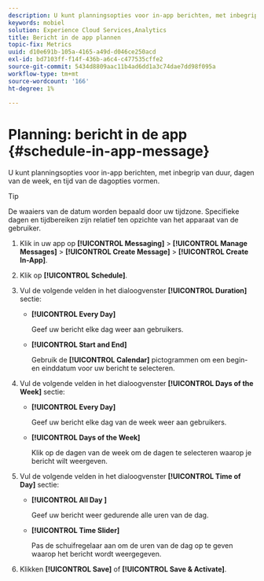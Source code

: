 ```yaml
---
description: U kunt planningsopties voor in-app berichten, met inbegrip van duur, dagen van de week, en tijd van de dagopties vormen.
keywords: mobiel
solution: Experience Cloud Services,Analytics
title: Bericht in de app plannen
topic-fix: Metrics
uuid: d10e691b-105a-4165-a49d-d046ce250acd
exl-id: bd7103ff-f14f-436b-a6c4-c477535cffe2
source-git-commit: 5434d8809aac11b4ad6dd1a3c74dae7dd98f095a
workflow-type: tm+mt
source-wordcount: '166'
ht-degree: 1%

---
```


# Planning: bericht in de app {#schedule-in-app-message}

U kunt planningsopties voor in-app berichten, met inbegrip van duur, dagen van de week, en tijd van de dagopties vormen.

>[!TIP]
>
>De waaiers van de datum worden bepaald door uw tijdzone. Specifieke dagen en tijdbereiken zijn relatief ten opzichte van het apparaat van de gebruiker.

1. Klik in uw app op **[!UICONTROL Messaging]** > **[!UICONTROL Manage Messages]** > **[!UICONTROL Create Message]** > **[!UICONTROL Create In-App]**.
1. Klik op **[!UICONTROL Schedule]**.
1. Vul de volgende velden in het dialoogvenster **[!UICONTROL Duration]** sectie:

   * **[!UICONTROL Every Day]**

      Geef uw bericht elke dag weer aan gebruikers.

   * **[!UICONTROL Start and End]**

      Gebruik de **[!UICONTROL Calendar]** pictogrammen om een begin- en einddatum voor uw bericht te selecteren.

1. Vul de volgende velden in het dialoogvenster **[!UICONTROL Days of the Week]** sectie:

   * **[!UICONTROL Every Day]**

      Geef uw bericht elke dag van de week weer aan gebruikers.

   * **[!UICONTROL Days of the Week]**

      Klik op de dagen van de week om de dagen te selecteren waarop je bericht wilt weergeven.

1. Vul de volgende velden in het dialoogvenster **[!UICONTROL Time of Day]** sectie:

   * **[!UICONTROL All Day ]**

      Geef uw bericht weer gedurende alle uren van de dag.

   * **[!UICONTROL Time Slider]**

      Pas de schuifregelaar aan om de uren van de dag op te geven waarop het bericht wordt weergegeven.

1. Klikken **[!UICONTROL Save]** of **[!UICONTROL Save & Activate]**.
